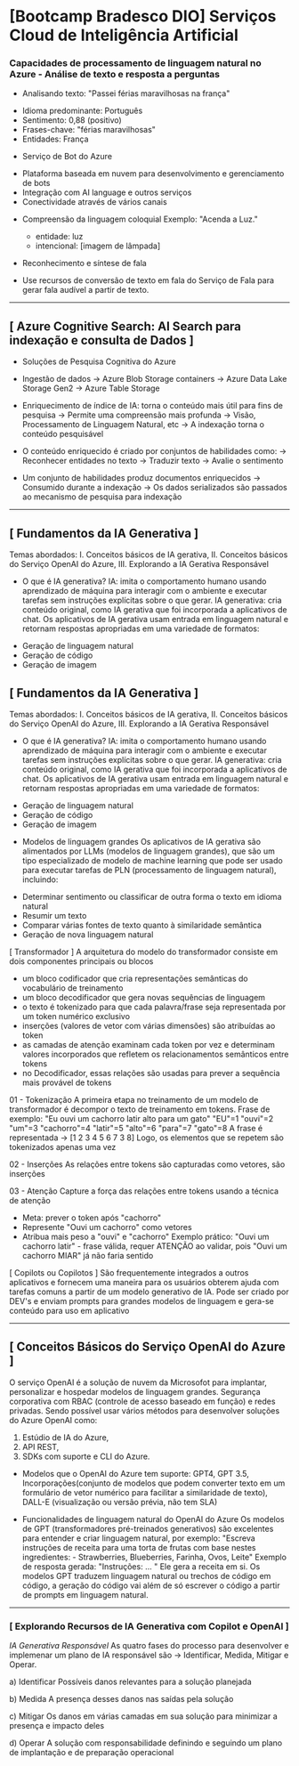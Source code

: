 # [Bootcamp Bradesco DIO] Serviços Cloud de Inteligência Artificial


### Capacidades de processamento de linguagem natural no Azure - Análise de texto e resposta a perguntas
* Analisando texto: "Passei férias maravilhosas na frança"
 - Idioma predominante: Português
 - Sentimento: 0,88 (positivo)
 - Frases-chave: "férias maravilhosas"
 - Entidades: França

* Serviço de Bot do Azure
 - Plataforma baseada em nuvem para desenvolvimento e gerenciamento de bots
 - Integração com AI language e outros serviços
 - Conectividade através de vários canais

* Compreensão da linguagem coloquial
 Exemplo: "Acenda a Luz."
    - entidade: luz
    - intencional: [imagem de lâmpada]

* Reconhecimento e síntese de fala
 - Use recursos de conversão de texto em fala do Serviço de Fala para gerar fala audível a partir de texto.
- - - - - - - - - - - - - - - - - - - - - - - - - - - - - - - - - - - - - - - - - - - - - - - - - - - - - - - - - - -

## [ Azure Cognitive Search: AI Search para indexação e consulta de Dados ]

* Soluções de Pesquisa Cognitiva do Azure
 - Ingestão de dados
    -> Azure Blob Storage containers 
    -> Azure Data Lake Storage Gen2
    -> Azure Table Storage

 - Enriquecimento de índice de IA: torna o conteúdo mais útil para fins de pesquisa
    -> Permite uma compreensão mais profunda
    -> Visão, Processamento de Linguagem Natural, etc
    -> A indexação torna o conteúdo pesquisável
 - O conteúdo enriquecido é criado por conjuntos de habilidades como:
    -> Reconhecer entidades no texto
    -> Traduzir texto
    -> Avalie o sentimento
 - Um conjunto de habilidades produz documentos enriquecidos 
    -> Consumido durante a indexação
    -> Os dados serializados são passados ao mecanismo de pesquisa para indexação
- - - - - - - - - - - - - - - - - - - - - - - - - - - - - - - - - - - - - - - - - - - - - - - - - - - - - - - - - -

## [ Fundamentos da IA Generativa ]
Temas abordados: I. Conceitos básicos de IA gerativa, II. Conceitos básicos do Serviço OpenAI do Azure, III. Explorando a IA Gerativa Responsável

* O que é IA generativa?
IA: imita o comportamento humano usando aprendizado de máquina para interagir com o ambiente e executar tarefas sem instruções explícitas sobre o que gerar.
IA generativa: cria conteúdo original, como IA gerativa que foi incorporada a aplicativos de chat. Os aplicativos de IA gerativa usam entrada em linguagem  natural e retornam respostas apropriadas em uma variedade de formatos: 
 - Geração de linguagem natural
 - Geração de código
 - Geração de imagem
## [ Fundamentos da IA Generativa ]
Temas abordados: I. Conceitos básicos de IA gerativa, II. Conceitos básicos do Serviço OpenAI do Azure, III. Explorando a IA Gerativa Responsável
* O que é IA generativa?
IA: imita o comportamento humano usando aprendizado de máquina para interagir com o ambiente e executar tarefas sem instruções explícitas sobre o que gerar.
IA generativa: cria conteúdo original, como IA gerativa que foi incorporada a aplicativos de chat. Os aplicativos de IA gerativa usam entrada em linguagem  natural e retornam respostas apropriadas em uma variedade de formatos: 
 - Geração de linguagem natural
 - Geração de código
 - Geração de imagem

* Modelos de linguagem grandes
Os aplicativos de IA gerativa são alimentados por LLMs (modelos de linguagem grandes),  que são um tipo especializado de modelo de machine learning que pode ser usado para executar tarefas de PLN (processamento de linguagem natural), incluindo:
 - Determinar sentimento ou classificar de outra forma o texto em idioma natural
 - Resumir um texto
 - Comparar várias fontes de texto quanto à similaridade semântica
 - Geração de nova linguagem natural

 [ Transformador ]
 A arquitetura do modelo do transformador consiste em dois componentes principais ou blocos
 - um bloco codificador que cria representações semânticas do vocabulário de treinamento
 - um bloco decodificador que gera novas sequências de linguagem
 - o texto é tokenizado para que cada palavra/frase seja representada por um token numérico exclusivo
 - inserções (valores de vetor com várias dimensões) são atribuídas ao token
 - as camadas de atenção examinam cada token por vez e determinam valores incorporados que refletem os relacionamentos semânticos entre tokens
 - no Decodificador, essas relações são usadas para prever a sequência mais provável de tokens
 
 01 - Tokenização
 A primeira etapa no treinamento de um modelo de transformador é decompor o texto de treinamento em tokens. Frase de exemplo:
 "Eu ouvi um cachorro latir alto para um gato"
 "EU"=1 "ouvi"=2 "um"=3 "cachorro"=4 "latir"=5 "alto"=6 "para"=7 "gato"=8
A frase é representada -> [1 2 3 4 5 6 7 3 8]
Logo, os elementos que se repetem são tokenizados apenas uma vez

 02 - Inserções
 As relações entre tokens são capturadas como vetores, são inserções

 03 - Atenção
 Capture a força das relações entre tokens usando a técnica de atenção
 - Meta: prever o token após "cachorro"
 - Represente "Ouvi um cachorro" como vetores
 - Atribua mais peso a "ouvi" e "cachorro"
 Exemplo prático: "Ouvi um cachorro latir" - frase válida, requer ATENÇÃO ao validar, pois "Ouvi um cachorro MIAR" já não faria sentido

[ Copilots ou Copilotos ]
 São frequentemente integrados a outros aplicativos e fornecem uma maneira para os usuários obterem ajuda com tarefas comuns a partir de um modelo generativo de IA. Pode ser criado por DEV's e enviam prompts para grandes modelos de linguagem e gera-se conteúdo para uso em aplicativo
 - - - - - - - - - - - - - - - - - - - - - - - - - - - - - - - - - - - - - - - - - - - - - - - - - - - - - - - - - -

## [ Conceitos Básicos do Serviço OpenAI do Azure ]
O serviço OpenAI é a solução de nuvem da Microsofot para implantar, personalizar e hospedar modelos de linguagem grandes. Segurança corporativa com RBAC (controle de acesso baseado em função) e redes privadas. Sendo possível usar vários métodos para desenvolver soluções do Azure OpenAI como:
 1. Estúdio de IA do Azure,
 2. API REST,
 3. SDKs com suporte e CLI do Azure.

 * Modelos que o OpenAI do Azure tem suporte: GPT4, GPT 3.5, Incorporações(conjunto de modelos que podem converter texto em um formulário de vetor numérico para facilitar a similaridade de texto), DALL-E (visualização ou versão prévia, não tem SLA)

 * Funcionalidades de linguagem natural do OpenAI do Azure
Os modelos de GPT (transformadores pré-treinados generativos) são excelentes para entender e criar linguagem natural, por exemplo: 
    "Escreva instruções de receita para uma torta de frutas com base nestes ingredientes: 
       - Strawberries, Blueberries, Farinha, Ovos, Leite"
 Exemplo de resposta gerada: 
  "Instruções: ... " Ele gera a receita em si.
Os modelos GPT traduzem linguagem natural ou trechos de código em código, a geração do código vai além de só escrever o código a partir de prompts em linguagem natural.
- - - - - - - - - - - - - - - - - - - - - - - - - - - - - - - - - - - - - - - - - - - - - - - - - - - - - - - - - -

### [ Explorando Recursos de IA Generativa com Copilot e OpenAI ]
*IA Generativa Responsável*
As quatro fases do processo para desenvolver e implemenar um plano de IA responsável são -> Identificar, Medida, Mitigar e Operar.

a) Identificar
 Possíveis danos relevantes para a solução planejada

b) Medida
 A presença desses danos nas saídas pela solução

c) Mitigar
 Os danos em várias camadas em sua solução para minimizar a presença e impacto deles

d) Operar
 A solução com responsabilidade definindo e seguindo um plano de implantação e de preparação operacional

